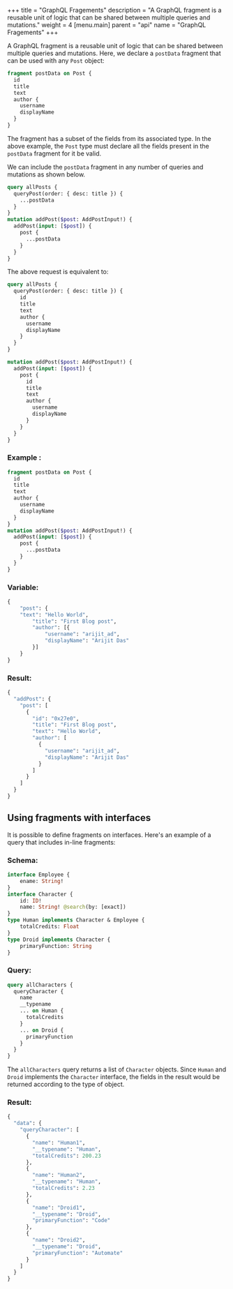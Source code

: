 +++
title = "GraphQL Fragements"
description = "A GraphQL fragment is a reusable unit of logic that can be shared between multiple queries and mutations."
weight = 4
[menu.main]
    parent = "api"
    name = "GraphQL Fragements"
+++

A GraphQL fragment is a reusable unit of logic that can be shared between multiple queries and mutations.
Here, we declare a `postData` fragment that can be used with any `Post` object:

```graphql
fragment postData on Post {
  id
  title
  text
  author {
    username
    displayName
  }
}
```

The fragment has a subset of the fields from its associated type. In the above example, the `Post` type must declare all the fields present in the `postData` fragment for it be valid.

We can include the `postData` fragment in any number of queries and mutations as shown below.
```graphql
query allPosts {
  queryPost(order: { desc: title }) {
    ...postData
  }
}
mutation addPost($post: AddPostInput!) {
  addPost(input: [$post]) {
    post {
      ...postData
    }
  }
}
```

The above request is equivalent to:
```graphql
query allPosts {
  queryPost(order: { desc: title }) {
    id
    title
    text
    author {
      username
      displayName
    }
  }
}

mutation addPost($post: AddPostInput!) {
  addPost(input: [$post]) {
    post {
      id
      title
      text
      author {
        username
        displayName
      }
    }
  }
}
```

### Example :

```graphql
fragment postData on Post {
  id
  title
  text
  author {
    username
    displayName
  }
}
mutation addPost($post: AddPostInput!) {
  addPost(input: [$post]) {
    post {
      ...postData
    }
  }
}
```

### Variable:

```graphql
{
	"post": {
    "text": "Hello World",
		"title": "First Blog post",
		"author": [{
			"username": "arijit_ad",
			"displayName": "Arijit Das"
		}]
	}
}
```

### Result:

```graphql
{
  "addPost": {
    "post": [
      {
        "id": "0x27e0",
        "title": "First Blog post",
        "text": "Hello World",
        "author": [
          {
            "username": "arijit_ad",
            "displayName": "Arijit Das"
          }
        ]
      }
    ]
  }
}
```

## Using fragments with interfaces

It is possible to define fragments on interfaces.
Here's an example of a query that includes in-line fragments:

### Schema:

```graphql
interface Employee {
    ename: String!
}
interface Character {
    id: ID!
    name: String! @search(by: [exact])
}
type Human implements Character & Employee {
    totalCredits: Float
}
type Droid implements Character {
    primaryFunction: String
}
```

### Query:

```graphql
query allCharacters {
  queryCharacter {
    name
    __typename
    ... on Human {
      totalCredits
    }
    ... on Droid {
      primaryFunction
    }
  }
}
```

The `allCharacters` query returns a list of `Character` objects. Since `Human` and `Droid` implements the `Character` interface, the fields in the result would be returned according to the type of object.

### Result:

```graphql
{
  "data": {
    "queryCharacter": [
      {
        "name": "Human1",
        "__typename": "Human",
        "totalCredits": 200.23
      },
      {
        "name": "Human2",
        "__typename": "Human",
        "totalCredits": 2.23
      },
      {
        "name": "Droid1",
        "__typename": "Droid",
        "primaryFunction": "Code"
      },
      {
        "name": "Droid2",
        "__typename": "Droid",
        "primaryFunction": "Automate"
      }
    ]
  }
}
```